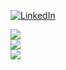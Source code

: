 [![LinkedIn](https://img.shields.io/badge/LinkedIn-%230077B5.svg?logo=linkedin&logoColor=white)](https://linkedin.com/in/https://www.linkedin.com/in/ozan-yaprak21/) 

![](https://github-readme-stats.vercel.app/api?username=OzanYaprak&theme=graywhite&hide_border=true&include_all_commits=true&count_private=false)<br/>
![](https://github-readme-streak-stats.herokuapp.com/?user=OzanYaprak&theme=graywhite&hide_border=true)<br/>
![](https://github-readme-stats.vercel.app/api/top-langs/?username=OzanYaprak&theme=graywhite&hide_border=true&include_all_commits=true&count_private=false&layout=compact)


